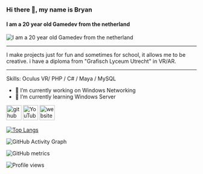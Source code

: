 ### Hi there 👋, my name is Bryan
#### I am a 20 year old Gamedev from the netherland
![I am a 20 year old Gamedev from the netherland](https://sticky-tape-games.itch.io/)

__________________________________________________________
I make projects just for fun and sometimes for school, it allows me to be creative. 
i have a diploma from "Grafisch Lyceum Utrecht" in VR/AR.
_________________________________________________________

Skills: Oculus VR/ PHP / C# / Maya / MySQL

- 🔭 I’m currently working on Windows Networking 
- 🌱 I’m currently learning Windows Server 


[<img src='https://cdn.jsdelivr.net/npm/simple-icons@3.0.1/icons/github.svg' alt='github' height='40'>](https://github.com/BryanV030V)  [<img src='https://cdn.jsdelivr.net/npm/simple-icons@3.0.1/icons/youtube.svg' alt='YouTube' height='40'>](https://www.youtube.com/channel/UCAVdLwvHDLsFE97nUZ4h43w)  [<img src='https://cdn.jsdelivr.net/npm/simple-icons@3.0.1/icons/icloud.svg' alt='website' height='40'>](https://sticky-tape-games.itch.io/)  

[![Top Langs](https://github-readme-stats.vercel.app/api/top-langs/?username=BryanV030V)](https://github.com/anuraghazra/github-readme-stats)

![GitHub Activity Graph](https://activity-graph.herokuapp.com/graph?username=BryanV030V)  

![GitHub metrics](https://metrics.lecoq.io/BryanV030V)  

![Profile views](https://gpvc.arturio.dev/BryanV030V)  
